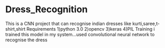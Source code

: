 # Dress_Recognition
This is a  CNN project that can recognise indian dresses like kurti,saree,t-shirt,shirt
Requirements
1)python 3.0
2)opencv
3)keras
4)PIL
Training
i trained this model in my system...used convolutional neural network to recognise the dress
